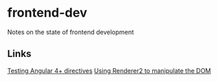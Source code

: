 # frontend-dev
Notes on the state of frontend development

## Links
[Testing Angular 4+ directives](https://codecraft.tv/courses/angular/unit-testing/directives/)
[Using Renderer2 to manipulate the DOM](https://alligator.io/angular/using-renderer2/)

